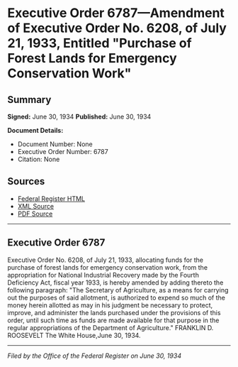 # Executive Order 6787—Amendment of Executive Order No. 6208, of July 21, 1933, Entitled "Purchase of Forest Lands for Emergency Conservation Work"

## Summary

**Signed:** June 30, 1934
**Published:** June 30, 1934

**Document Details:**
- Document Number: None
- Executive Order Number: 6787
- Citation: None

## Sources
- [Federal Register HTML](https://www.presidency.ucsb.edu/documents/executive-order-6787-amendment-executive-order-no-6208-july-21-1933-entitled-purchase)
- [XML Source](None)
- [PDF Source](None)

---

## Executive Order 6787

Executive Order No. 6208, of July 21, 1933, allocating funds for the purchase of forest lands for emergency conservation work, from the appropriation for National Industrial Recovery made by the Fourth Deficiency Act, fiscal year 1933, is hereby amended by adding thereto the following paragraph:
"The Secretary of Agriculture, as a means for carrying out the purposes of said allotment, is authorized to expend so much of the money herein allotted as may in his judgment be necessary to protect, improve, and administer the lands purchased under the provisions of this order, until such time as funds are made available for that purpose in the regular appropriations of the Department of Agriculture."
FRANKLIN D. ROOSEVELT
The White House,June 30, 1934.

---

*Filed by the Office of the Federal Register on June 30, 1934*
